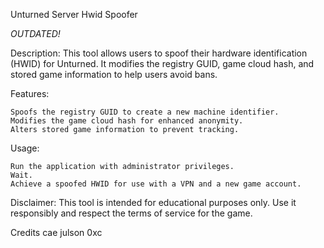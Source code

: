 Unturned Server Hwid Spoofer

*OUTDATED!*

Description:
This tool allows users to spoof their hardware identification (HWID) for Unturned. It modifies the registry GUID, game cloud hash, and stored game information to help users avoid bans.

Features:

    Spoofs the registry GUID to create a new machine identifier.
    Modifies the game cloud hash for enhanced anonymity.
    Alters stored game information to prevent tracking.

Usage:

    Run the application with administrator privileges.
    Wait.
    Achieve a spoofed HWID for use with a VPN and a new game account.

Disclaimer:
This tool is intended for educational purposes only. Use it responsibly and respect the terms of service for the game.


Credits
cae
julson
0xc
